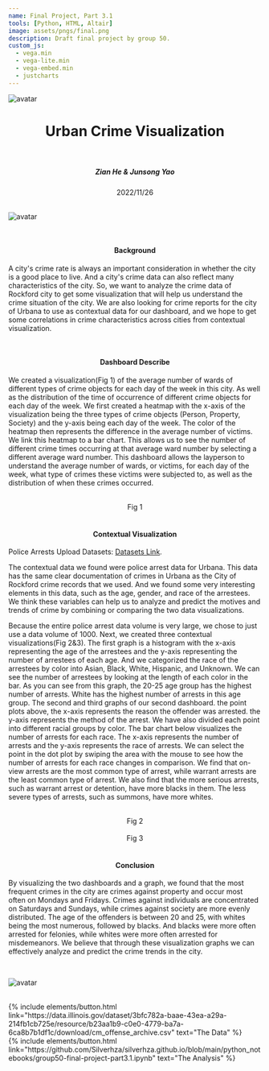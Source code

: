 ```yaml
---
name: Final Project, Part 3.1
tools: [Python, HTML, Altair]
image: assets/pngs/final.png
description: Draft final project by group 50.
custom_js:
  - vega.min
  - vega-lite.min
  - vega-embed.min
  - justcharts
---
```


![avatar](https://rockfordil.gov/wp-content/themes/rockford/assets/images/General/cor_logo_color.png)

# <center>Urban Crime Visualization</center>

<br/>

##### <center>Zian He & Junsong Yao</center>
<center>2022/11/26</center>

<br/>

![avatar](https://rockfordil.gov/wp-content/uploads/2016/08/cityscape_website_retouched.jpg)

<br/>

#### <center>Background</center>  
  A city's crime rate is always an important consideration in whether the city is a good place to live. And a city's crime data can also reflect many characteristics of the city. So, we want to analyze the crime data of Rockford city to get some visualization that will help us understand the crime situation of the city. We are also looking for crime reports for the city of Urbana to use as contextual data for our dashboard, and we hope to get some correlations in crime characteristics across cities from contextual visualization.  

<br/>

#### <center>Dashboard Describe</center>
  We created a visualization(Fig 1) of the average number of wards of different types of crime objects for each day of the week in this city. As well as the distribution of the time of occurrence of different crime objects for each day of the week. We first created a heatmap with the x-axis of the visualization being the three types of crime objects (Person, Property, Society) and the y-axis being each day of the week. The color of the heatmap then represents the difference in the average number of victims. We link this heatmap to a bar chart. This allows us to see the number of different crime times occurring at that average ward number by selecting a different average ward number. This dashboard allows the layperson to understand the average number of wards, or victims, for each day of the week, what type of crimes these victims were subjected to, as well as the distribution of when these crimes occurred.

<br/>

<center><vegachart schema-url="{{ site.baseurl }}/assets/json/Final3.1.json" style="width: 100%"></vegachart></center>
<center>Fig 1</center>

<br/>  

#### <center>Contextual Visualization</center>
  Police Arrests Upload Datasets: [Datasets Link](https://data.illinois.gov/dataset/1d18ecc0-3c7e-4507-b8cc-7a5e30359d44/resource/ca1dceb3-01f8-4a56-935b-7e3035ff60a4/download/police-arrests-upload_20191226.csv).  

  The contextual data we found were police arrest data for Urbana. This data has the same clear documentation of crimes in Urbana as the City of Rockford crime records that we used. And we found some very interesting elements in this data, such as the age, gender, and race of the arrestees. We think these variables can help us to analyze and predict the motives and trends of crime by combining or comparing the two data visualizations.    

  Because the entire police arrest data volume is very large, we chose to just use a data volume of 1000. Next, we created three contextual visualizations(Fig 2&3). The first graph is a histogram with the x-axis representing the age of the arrestees and the y-axis representing the number of arrestees of each age. And we categorized the race of the arrestees by color into Asian, Black, White, Hispanic, and Unknown. We can see the number of arrestees by looking at the length of each color in the bar. As you can see from this graph, the 20-25 age group has the highest number of arrests. White has the highest number of arrests in this age group. The second and third graphs of our second dashboard. the point plots above, the x-axis represents the reason the offender was arrested. the y-axis represents the method of the arrest. We have also divided each point into different racial groups by color. The bar chart below visualizes the number of arrests for each race. The x-axis represents the number of arrests and the y-axis represents the race of arrests. We can select the point in the dot plot by swiping the area with the mouse to see how the number of arrests for each race changes in comparison. We find that on-view arrests are the most common type of arrest, while warrant arrests are the least common type of arrest. We also find that the more serious arrests, such as warrant arrest or detention, have more blacks in them. The less severe types of arrests, such as summons, have more whites.



<br/>  
 
<center><vegachart schema-url="{{ site.baseurl }}/assets/json/contextual1.json" style="width: 100%"></vegachart></center>
<center>Fig 2</center>

<br/>  

<center><vegachart schema-url="{{ site.baseurl }}/assets/json/contextual2.json" style="width: 100%"></vegachart></center>
<center>Fig 3</center>

<br/> 

#### <center>Conclusion</center> 
  By visualizing the two dashboards and a graph, we found that the most frequent crimes in the city are crimes against property and occur most often on Mondays and Fridays. Crimes against individuals are concentrated on Saturdays and Sundays, while crimes against society are more evenly distributed. The age of the offenders is between 20 and 25, with whites being the most numerous, followed by blacks. And blacks were more often arrested for felonies, while whites were more often arrested for misdemeanors. We believe that through these visualization graphs we can effectively analyze and predict the crime trends in the city.

<br/> 

![avatar](https://illinois.edu/assets/img/branding/wordmark_vertical_alt.png)

<br/> 

<!-- these are written in a combo of html and liquid --> 

<div class="left">
{% include elements/button.html link="https://data.illinois.gov/dataset/3bfc782a-baae-43ea-a29a-214fb1cb725e/resource/b23aa1b9-c0e0-4779-ba7a-6ca8b7b1df1c/download/cm_offense_archive.csv" text="The Data" %}
</div>

<div class="right">
{% include elements/button.html link="https://github.com/Silverhza/silverhza.github.io/blob/main/python_notebooks/group50-final-project-part3.1.ipynb" text="The Analysis" %}
</div>

